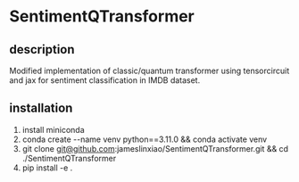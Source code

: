 # SentimentQTransformer
## description
Modified implementation of classic/quantum transformer using tensorcircuit and jax for sentiment classification in IMDB dataset. 
## installation
1. install miniconda
2. conda create --name venv python==3.11.0 && conda activate venv
3. git clone git@github.com:jameslinxiao/SentimentQTransformer.git && cd ./SentimentQTransformer
4. pip install -e .
